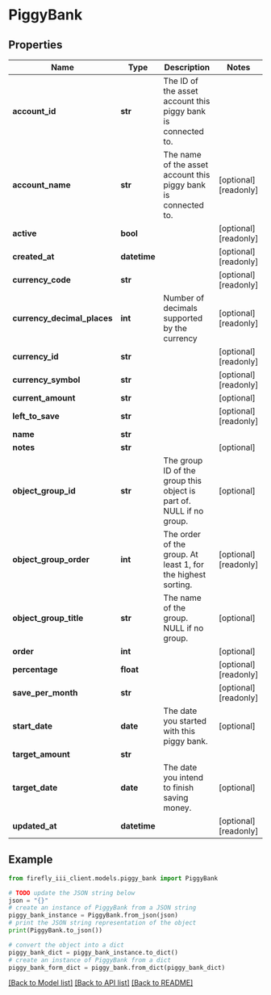 # PiggyBank


## Properties

Name | Type | Description | Notes
------------ | ------------- | ------------- | -------------
**account_id** | **str** | The ID of the asset account this piggy bank is connected to. | 
**account_name** | **str** | The name of the asset account this piggy bank is connected to. | [optional] [readonly] 
**active** | **bool** |  | [optional] [readonly] 
**created_at** | **datetime** |  | [optional] [readonly] 
**currency_code** | **str** |  | [optional] [readonly] 
**currency_decimal_places** | **int** | Number of decimals supported by the currency | [optional] [readonly] 
**currency_id** | **str** |  | [optional] [readonly] 
**currency_symbol** | **str** |  | [optional] [readonly] 
**current_amount** | **str** |  | [optional] 
**left_to_save** | **str** |  | [optional] [readonly] 
**name** | **str** |  | 
**notes** | **str** |  | [optional] 
**object_group_id** | **str** | The group ID of the group this object is part of. NULL if no group. | [optional] 
**object_group_order** | **int** | The order of the group. At least 1, for the highest sorting. | [optional] [readonly] 
**object_group_title** | **str** | The name of the group. NULL if no group. | [optional] 
**order** | **int** |  | [optional] 
**percentage** | **float** |  | [optional] [readonly] 
**save_per_month** | **str** |  | [optional] [readonly] 
**start_date** | **date** | The date you started with this piggy bank. | [optional] 
**target_amount** | **str** |  | 
**target_date** | **date** | The date you intend to finish saving money. | [optional] 
**updated_at** | **datetime** |  | [optional] [readonly] 

## Example

```python
from firefly_iii_client.models.piggy_bank import PiggyBank

# TODO update the JSON string below
json = "{}"
# create an instance of PiggyBank from a JSON string
piggy_bank_instance = PiggyBank.from_json(json)
# print the JSON string representation of the object
print(PiggyBank.to_json())

# convert the object into a dict
piggy_bank_dict = piggy_bank_instance.to_dict()
# create an instance of PiggyBank from a dict
piggy_bank_form_dict = piggy_bank.from_dict(piggy_bank_dict)
```
[[Back to Model list]](../README.md#documentation-for-models) [[Back to API list]](../README.md#documentation-for-api-endpoints) [[Back to README]](../README.md)


